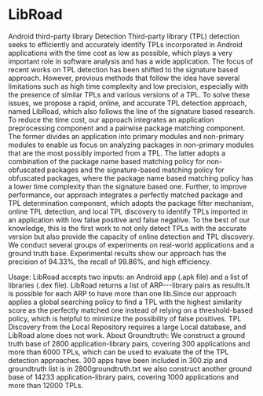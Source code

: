# LibRoad
Android third-party library Detection
Third-party library (TPL) detection seeks to efficiently and accurately identify TPLs incorporated in Android applications with the time cost as low as possible, which plays a very important role in software analysis and has a wide application. The focus of recent works on TPL detection has been shifted to the signature based approach. However, previous methods that follow the idea have several limitations such as high time complexity and low precision, especially with the presence of similar TPLs and various versions of a TPL. 
To solve these issues, we propose a rapid, online, and accurate TPL detection approach, named LibRoad, which also follows the line of the signature based research. To reduce the time cost, our approach integrates an application preprocessing component and a pairwise package matching component. The former divides an application into primary modules and non-primary modules to enable us focus on analyzing packages in non-primary modules that are the most possibly imported from a TPL. The latter adopts a combination of the package name based matching policy for non-obfuscated packages and the signature-based matching policy for obfuscated packages, where the package name based matching policy has a lower time complexity than the signature based one. Further, to improve performance, our approach integrates a perfectly matched package and TPL determination component, which adopts the package filter mechanism, online TPL detection, and local TPL discovery to identify TPLs imported in an application with low false positive and false negative. To the best of our knowledge, this is the first work to not only detect TPLs with the accurate version but also provide the capacity of online detection and TPL discovery. We conduct several groups of experiments on real-world applications and a ground truth base. Experimental results show our approach has the precision of 94.33%, the recall of 99.86%, and high efficiency. 

Usage:
LibRoad accepts two inputs: an Android app (.apk file) and a list of libraries (.dex file). 
LibRoad returns a list of ARP---library pairs as results.It is possible for each ARP to have more than one lib.Since our approach applies a global searching policy to find a TPL with the highest similarity score as the perfectly matched one instead of relying on a threshold-based policy, which is helpful to minimize the possibility of false positives.
TPL Discovery from the Local Repository requires a large Local database, and LibRoad alone does not work.
About Groundtruth:
We construct a ground truth base of 2800 application-library pairs, covering 300 applications and more than 6000 TPLs, which can be used to evaluate the of the TPL detection approaches.
300 apps have been included in 300.zip and groundtruth list is in 2800groundtruth.txt
we also construct another ground base of 14233 application-library pairs, covering 1000 applications and more than 12000 TPLs.
